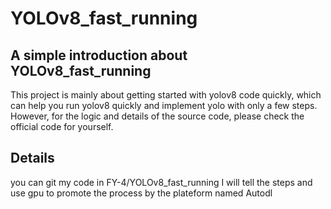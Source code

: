 # YOLOv8_fast_running
## A simple introduction about YOLOv8_fast_running
This project is mainly about getting started with yolov8 code quickly, 
which can help you run yolov8 quickly and implement yolo with only a few steps. 
However, for the logic and details of the source code, please check the official code for yourself.

## Details
you can git my code in FY-4/YOLOv8_fast_running
I will tell the steps and use gpu to promote the process by the plateform named Autodl

